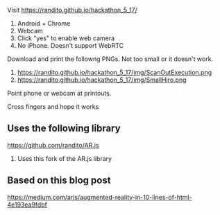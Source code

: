
Visit https://randito.github.io/hackathon_5_17/
1.  Android + Chrome
2.  Webcam
3.  Click "yes" to enable web camera
4.  No iPhone.  Doesn't support WebRTC

Download and print the followng PNGs.  Not too small or it doesn't work.
1. https://randito.github.io/hackathon_5_17/img/ScanOutExecution.png
2. https://randito.github.io/hackathon_5_17/img/SmallHiro.png

Point phone or webcam at printouts.

Cross fingers and hope it works

## Uses the following library 

https://github.com/randito/AR.js
1.  Uses this fork of the AR.js library

## Based on this blog post

https://medium.com/arjs/augmented-reality-in-10-lines-of-html-4e193ea9fdbf

